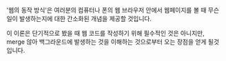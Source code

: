 '웹의 동작 방식'은 여러분의 컴퓨터나 폰의 웹 브라우저 안에서 웹페이지를 볼 때 무슨 일이 발생하는지에 대한 간소화된 개념을 제공할 것입니다.

이 이론은 단기적으로 봤을 때 웹 코드를 작성하기 위해 필수적인 것은 아니지만, merge 않아 백그라운드에 발생하는 것을 이해하는 것으로부터 오는 장점을 얻게 될것입니다.

